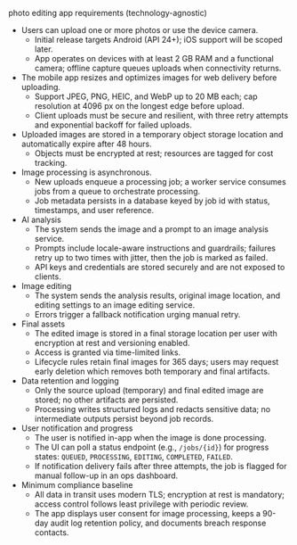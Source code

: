 photo editing app requirements (technology-agnostic)
- Users can upload one or more photos or use the device camera.
  - Initial release targets Android (API 24+); iOS support will be scoped later.
  - App operates on devices with at least 2 GB RAM and a functional camera; offline capture queues uploads when connectivity returns.
- The mobile app resizes and optimizes images for web delivery before uploading.
  - Support JPEG, PNG, HEIC, and WebP up to 20 MB each; cap resolution at 4096 px on the longest edge before upload.
  - Client uploads must be secure and resilient, with three retry attempts and exponential backoff for failed uploads.
- Uploaded images are stored in a temporary object storage location and automatically expire after 48 hours.
  - Objects must be encrypted at rest; resources are tagged for cost tracking.
- Image processing is asynchronous.
  - New uploads enqueue a processing job; a worker service consumes jobs from a queue to orchestrate processing.
  - Job metadata persists in a database keyed by job id with status, timestamps, and user reference.
- AI analysis
  - The system sends the image and a prompt to an image analysis service.
  - Prompts include locale-aware instructions and guardrails; failures retry up to two times with jitter, then the job is marked as failed.
  - API keys and credentials are stored securely and are not exposed to clients.
- Image editing
  - The system sends the analysis results, original image location, and editing settings to an image editing service.
  - Errors trigger a fallback notification urging manual retry.
- Final assets
  - The edited image is stored in a final storage location per user with encryption at rest and versioning enabled.
  - Access is granted via time-limited links.
  - Lifecycle rules retain final images for 365 days; users may request early deletion which removes both temporary and final artifacts.
- Data retention and logging
  - Only the source upload (temporary) and final edited image are stored; no other artifacts are persisted.
  - Processing writes structured logs and redacts sensitive data; no intermediate outputs persist beyond job records.
- User notification and progress
  - The user is notified in-app when the image is done processing.
  - The UI can poll a status endpoint (e.g., `/jobs/{id}`) for progress states: `QUEUED`, `PROCESSING`, `EDITING`, `COMPLETED`, `FAILED`.
  - If notification delivery fails after three attempts, the job is flagged for manual follow-up in an ops dashboard.
- Minimum compliance baseline
  - All data in transit uses modern TLS; encryption at rest is mandatory; access control follows least privilege with periodic review.
  - The app displays user consent for image processing, keeps a 90-day audit log retention policy, and documents breach response contacts.
